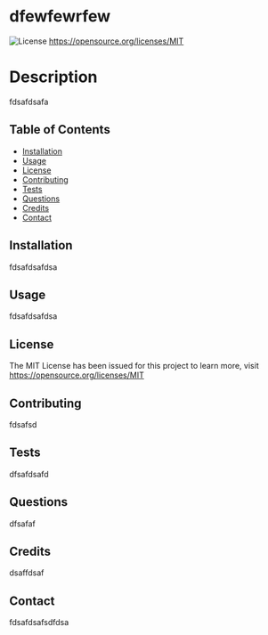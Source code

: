 # dfewfewrfew
  ![License](https://img.shields.io/badge/License-MIT-yellow.svg) https://opensource.org/licenses/MIT
  # Description
  fdsafdsafa

  ## Table of Contents
- [Installation](#installation)
- [Usage](#usage)
- [License](#license)
- [Contributing](#contributing)
- [Tests](#tests)
- [Questions](#questions)
- [Credits](#credits)
- [Contact](#contact)

## Installation
fdsafdsafdsa

## Usage
fdsafdsafdsa

## License
 The MIT License has been issued for this project to learn more, visit https://opensource.org/licenses/MIT


## Contributing
fdsafsd

## Tests
dfsafdsafd

## Questions
dfsafaf

## Credits
dsaffdsaf

## Contact
fdsafdsafsdfdsa

